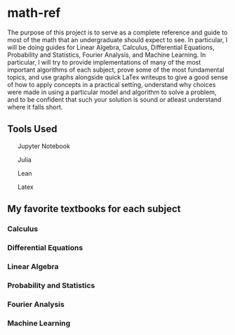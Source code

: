 # math-ref
The purpose of this project is to serve as a complete reference and guide to most of the math that an undergraduate should expect to see. In particular, I will be doing guides for Linear Algebra, Calculus, Differential Equations, Probability and Statistics, Fourier Analysis, and Machine Learning. In particular, I will try to provide implementations of many of the most important algorithms of each subject, prove some of the most fundamental topics, and use graphs alongside quick LaTex writeups to give a good sense of how to apply concepts in a practical setting, understand why choices were made in using a particular model and algorithm to solve a problem, and to be confident that such your solution is sound or atleast understand where it falls short.  

## Tools Used
<ol> Jupyter Notebook </ol> 
<ol> Julia </ol> 
<ol> Lean </ol>
<ol> Latex </ol> 

## My favorite textbooks for each subject

### Calculus

### Differential Equations

### Linear Algebra

### Probability and Statistics

### Fourier Analysis

### Machine Learning
